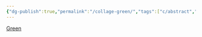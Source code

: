 ```yaml
---
{"dg-publish":true,"permalink":"/collage-green/","tags":["c/abstract","c/decollage","c/green","c/analog"],"created":"2024-01-02T07:42:32.192-05:00","updated":"2024-01-02T07:44:18.581-05:00"}
---
```



[Green](https://www.instagram.com/p/B46cc2mhm5J/)
